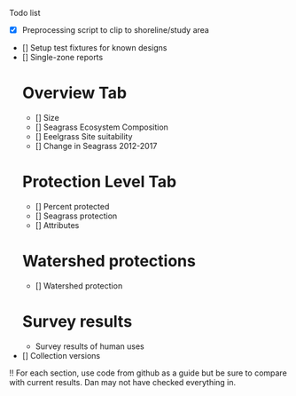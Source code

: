 Todo list

- [x] Preprocessing script to clip to shoreline/study area
- [] Setup test fixtures for known designs
- [] Single-zone reports
  # Overview Tab
  - [] Size
  - [] Seagrass Ecosystem Composition
  - [] Eeelgrass Site suitability
  - [] Change in Seagrass 2012-2017
  # Protection Level Tab
  - [] Percent protected
  - [] Seagrass protection
  - [] Attributes
  # Watershed protections
  - [] Watershed protection
  # Survey results
  - Survey results of human uses
- [] Collection versions

!! For each section, use code from github as a guide but be sure to compare with current results. Dan may not have checked everything in.
